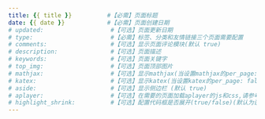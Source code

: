 ```yaml
---
title: {{ title }}          #【必需】页面标题
date: {{ date }}            #【必需】页面创建日期
# updated:                   #【可选】页面更新日期
# type:                      #【必需】标签、分类和友情链接三个页面需要配置
# comments:                  #【可选】显示页面评论模块(默认 true)
# description:               #【可选】页面描述
# keywords:                  #【可选】页面关键字
# top_img:                   #【可选】页面顶部图片
# mathjax:                   #【可选】显示mathjax(当设置mathjax的per_page: false时，才需要配置，默认 false)
# katex:                     #【可选】显示katex(当设置katex的per_page: false时，才需要配置，默认 false)
# aside:                     #【可选】显示侧边栏 (默认 true)
# aplayer:                   #【可选】在需要的页面加载aplayer的js和css,请参考文章下面的音乐 配置
# highlight_shrink:          #【可选】配置代码框是否展开(true/false)(默认为设置中highlight_shrink的配置)
---
```

